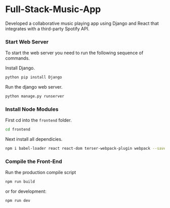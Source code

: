 # Full-Stack-Music-App
Developed a collaborative music playing app using Django and React that integrates with a third-party Spotify API.

### Start Web Server

To start the web server you need to run the following sequence of commands.

Install Django.
```bash
python pip install Django
```
Run the django web server.
```bash
python manage.py runserver
```

### Install Node Modules

First cd into the ```frontend``` folder.
```bash
cd frontend
```
Next install all dependicies.
```bash
npm i babel-loader react react-dom terser-webpack-plugin webpack --save
```

### Compile the Front-End

Run the production compile script
```bash
npm run build
```
or for development:
```bash
npm run dev
```

